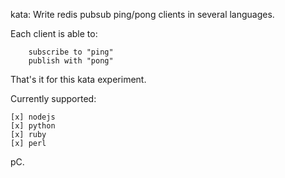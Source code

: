 kata: Write redis pubsub ping/pong clients in several languages.

Each client is able to:

		subscribe to "ping"
		publish with "pong"

That's it for this kata experiment.

Currently supported:

	[x] nodejs
	[x] python
	[x] ruby
	[x] perl

pC.
